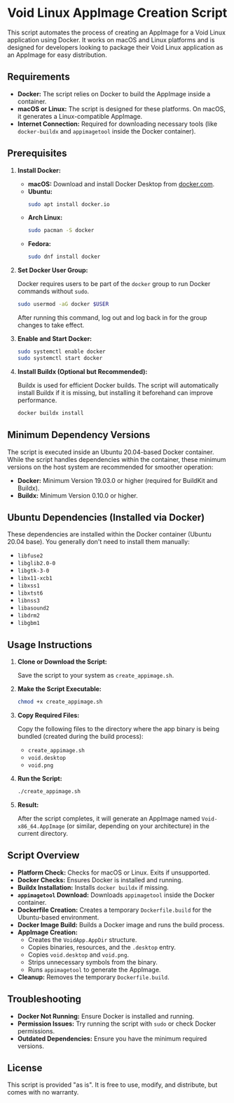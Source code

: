 # Void Linux AppImage Creation Script

This script automates the process of creating an AppImage for a Void Linux application using Docker. It works on macOS and Linux platforms and is designed for developers looking to package their Void Linux application as an AppImage for easy distribution.

## Requirements

*   **Docker:** The script relies on Docker to build the AppImage inside a container.
*   **macOS or Linux:** The script is designed for these platforms. On macOS, it generates a Linux-compatible AppImage.
*   **Internet Connection:** Required for downloading necessary tools (like `docker-buildx` and `appimagetool` inside the Docker container).

## Prerequisites

1.  **Install Docker:**

    *   **macOS:** Download and install Docker Desktop from [docker.com](docker.com).
    *   **Ubuntu:**
        ```bash
        sudo apt install docker.io
        ```
    *   **Arch Linux:**
        ```bash
        sudo pacman -S docker
        ```
    *   **Fedora:**
        ```bash
        sudo dnf install docker
        ```

2.  **Set Docker User Group:**

    Docker requires users to be part of the `docker` group to run Docker commands without `sudo`.

    ```bash
    sudo usermod -aG docker $USER
    ```

    After running this command, log out and log back in for the group changes to take effect.

3.  **Enable and Start Docker:**

    ```bash
    sudo systemctl enable docker
    sudo systemctl start docker
    ```

4.  **Install Buildx (Optional but Recommended):**

    Buildx is used for efficient Docker builds. The script will automatically install Buildx if it is missing, but installing it beforehand can improve performance.

    ```bash
    docker buildx install
    ```

## Minimum Dependency Versions

The script is executed inside an Ubuntu 20.04-based Docker container.  While the script handles dependencies within the container, these minimum versions on the host system are recommended for smoother operation:

*   **Docker:** Minimum Version 19.03.0 or higher (required for BuildKit and Buildx).
*   **Buildx:** Minimum Version 0.10.0 or higher.

## Ubuntu Dependencies (Installed via Docker)

These dependencies are installed within the Docker container (Ubuntu 20.04 base). You generally don't need to install them manually:

*   `libfuse2`
*   `libglib2.0-0`
*   `libgtk-3-0`
*   `libx11-xcb1`
*   `libxss1`
*   `libxtst6`
*   `libnss3`
*   `libasound2`
*   `libdrm2`
*   `libgbm1`

## Usage Instructions

1.  **Clone or Download the Script:**

    Save the script to your system as `create_appimage.sh`.

2.  **Make the Script Executable:**

    ```bash
    chmod +x create_appimage.sh
    ```

3.  **Copy Required Files:**

    Copy the following files to the directory where the app binary is being bundled (created during the build process):

    *   `create_appimage.sh`
    *   `void.desktop`
    *   `void.png`

4.  **Run the Script:**

    ```bash
    ./create_appimage.sh
    ```

5.  **Result:**

    After the script completes, it will generate an AppImage named `Void-x86_64.AppImage` (or similar, depending on your architecture) in the current directory.

## Script Overview

*   **Platform Check:** Checks for macOS or Linux. Exits if unsupported.
*   **Docker Checks:** Ensures Docker is installed and running.
*   **Buildx Installation:** Installs `docker buildx` if missing.
*   **`appimagetool` Download:** Downloads `appimagetool` inside the Docker container.
*   **Dockerfile Creation:** Creates a temporary `Dockerfile.build` for the Ubuntu-based environment.
*   **Docker Image Build:** Builds a Docker image and runs the build process.
*   **AppImage Creation:**
    *   Creates the `VoidApp.AppDir` structure.
    *   Copies binaries, resources, and the `.desktop` entry.
    *   Copies `void.desktop` and `void.png`.
    *   Strips unnecessary symbols from the binary.
    *   Runs `appimagetool` to generate the AppImage.
*   **Cleanup:** Removes the temporary `Dockerfile.build`.

## Troubleshooting

*   **Docker Not Running:** Ensure Docker is installed and running.
*   **Permission Issues:** Try running the script with `sudo` or check Docker permissions.
*   **Outdated Dependencies:** Ensure you have the minimum required versions.

## License

This script is provided "as is". It is free to use, modify, and distribute, but comes with no warranty.
